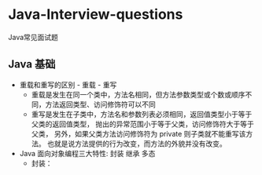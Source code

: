 # Java-Interview-questions
Java常见面试题

## Java 基础
* 重载和重写的区别 - 重载 - 重写
  + 重载是发生在同一个类中，方法名相同，但方法参数类型或个数或顺序不同，方法返回类型、访问修饰符可以不同
  + 重写是发生在子类中，方法名和参数列表必须相同，返回值类型小于等于父类的返回值类型，
    抛出的异常范围小于等于父类，访问修饰符大于等于父类，
    另外，如果父类方法访问修饰符为 private 则子类就不能重写该方法。
    也就是说方法提供的行为改变，而方法的外貌并没有改变。
* Java 面向对象编程三大特性: 封装 继承 多态
  + 封装：
  
  
